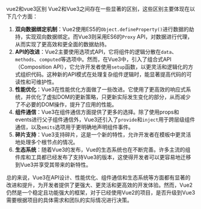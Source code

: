 vue2和vue3区别
Vue2和Vue3之间存在一些显著的区别，这些区别主要体现在以下几个方面：

1. **双向数据绑定机制**：Vue2使用ES5的`Object.defineProperty()`进行数据的劫持，实现双向数据绑定。而Vue3则采用ES6的`Proxy` API，对数据进行代理，从而实现了更高效和更全面的数据劫持。
2. **API的改进**：Vue2主要使用选项式API，它将组件的逻辑分散在`data`、`methods`、`computed`等选项中。然而，在Vue3中，引入了组合式API（Composition API），它允许开发者使用`setup`函数，以更灵活和逻辑化的方式组织代码。这种新的API模式在处理复杂组件逻辑时，能显著提高代码的可读性和可维护性。
3. **性能优化**：Vue3在性能优化方面做了一些改进。它使用了更高效的响应式系统，并优化了虚拟DOM的更新策略，只更新实际发生变化的部分，从而减少了不必要的DOM操作，提升了应用的性能。
4. **组件通信**：Vue3在组件通信方面提供了更多的选择。除了使用props和events进行父子组件通信外，Vue3还引入了`provide`和`inject`用于跨层级组件通信，以及`emits`选项用于更明确地声明组件事件。
5. **碎片支持**：Vue3支持碎片，这是一个新的特性，允许开发者在模板中更灵活地处理多个根节点的情况。
6. **生态系统**：随着Vue3的发布，Vue的生态系统也在不断完善。许多主流的组件库和工具都已经发布了支持Vue3的版本，这使得开发者可以更容易地迁移到Vue3并享受其带来的新特性。

总的来说，Vue3在API设计、性能优化、组件通信和生态系统等方面都有显著的改进和提升，为开发者提供了更强大、更灵活和更高效的开发体验。然而，Vue2仍然是一个稳定且功能强大的框架，对于已经使用Vue2的项目，是否升级到Vue3需要根据项目的具体需求和团队的实际情况进行决策。